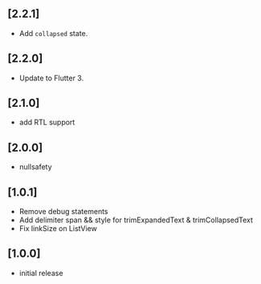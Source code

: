 ## [2.2.1]
- Add `collapsed` state.

## [2.2.0]
- Update to Flutter 3.

## [2.1.0]
- add RTL support

## [2.0.0]
- nullsafety

## [1.0.1] 
- Remove debug statements 
- Add delimiter span && style for trimExpandedText & trimCollapsedText
- Fix linkSize on ListView

## [1.0.0] 
- initial release
